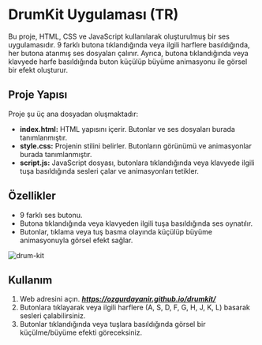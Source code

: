 # DrumKit Uygulaması (TR)
Bu proje, HTML, CSS ve JavaScript kullanılarak oluşturulmuş bir ses uygulamasıdır. 9 farklı butona tıklandığında veya ilgili harflere basıldığında, her butona atanmış ses dosyaları çalınır. Ayrıca, butona tıklandığında veya klavyede harfe basıldığında buton küçülüp büyüme animasyonu ile görsel bir efekt oluşturur.

## Proje Yapısı
Proje şu üç ana dosyadan oluşmaktadır:

- **index.html:** HTML yapısını içerir. Butonlar ve ses dosyaları burada tanımlanmıştır.
- **style.css:** Projenin stilini belirler. Butonların görünümü ve animasyonlar burada tanımlanmıştır.
- **script.js:** JavaScript dosyası, butonlara tıklandığında veya klavyede ilgili tuşa basıldığında sesleri çalar ve animasyonları tetikler.

## Özellikler
- 9 farklı ses butonu.
- Butona tıklandığında veya klavyeden ilgili tuşa basıldığında ses oynatılır.
- Butonlar, tıklama veya tuş basma olayında küçülüp büyüme animasyonuyla görsel efekt sağlar.

![drum-kit](/drumkit/drumkit-docs/app-img.PNG)

## Kullanım

1. Web adresini açın. ***https://ozgurdayanir.github.io/drumkit/***
2. Butonlara tıklayarak veya ilgili harflere (A, S, D, F, G, H, J, K, L) basarak sesleri çalabilirsiniz.
3. Butonlar tıklandığında veya tuşlara basıldığında görsel bir küçülme/büyüme efekti göreceksiniz.